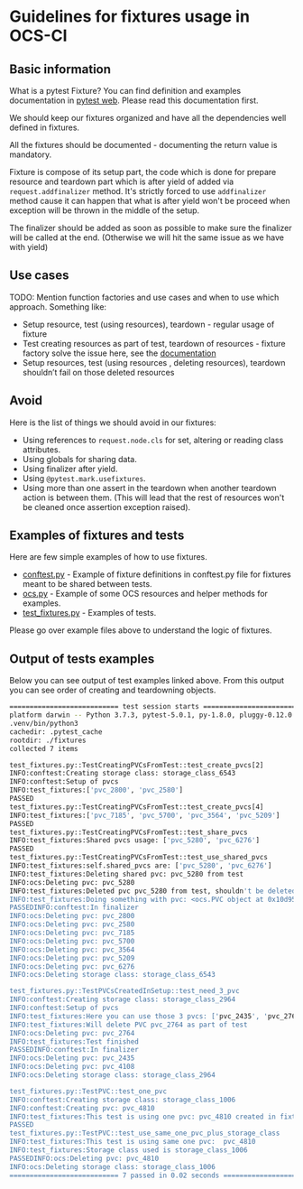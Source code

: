# Guidelines for fixtures usage in OCS-CI

## Basic information

What is a pytest Fixture? You can find definition and examples documentation in
[pytest web](https://docs.pytest.org/en/latest/fixture.html). Please read this
documentation first.

We should keep our fixtures organized and have all the dependencies well
defined in fixtures.

All the fixtures should be documented - documenting the return value is
mandatory.

Fixture is compose of its setup part, the code which is done for prepare
resource and teardown part which is after yield of added via
`request.addfinalizer` method. It's strictly forced to use `addfinalizer`
method cause it can happen that what is after yield won't be proceed when
exception will be thrown in the middle of the setup.

The finalizer should be added as soon as possible to make sure the finalizer
will be called at the end. (Otherwise we will hit the same issue as we have
with yield)

## Use cases

TODO: Mention function factories and use cases and when to use which approach.
Something like:

* Setup resource, test (using resources), teardown - regular usage of fixture
* Test creating resources as part of test, teardown of resources - fixture
  factory solve the issue here, see the
  [documentation](https://docs.pytest.org/en/latest/fixture.html#factories-as-fixtures)
* Setup resources,  test (using resources , deleting resources), teardown
  shouldn’t fail on those deleted resources

## Avoid

Here is the list of things we should avoid in our fixtures:

* Using references to `request.node.cls` for set, altering or reading class
  attributes.
* Using globals for sharing data.
* Using finalizer after yield.
* Using `@pytest.mark.usefixtures`.
* Using more than one assert in the teardown when another teardown action is
  between them. (This will lead that the rest of resources won't be cleaned
  once assertion exception raised).

## Examples of fixtures and tests

Here are few simple examples of how to use fixtures.

* [conftest.py](./python-examples/fixtures/conftest.py) - Example of fixture
  definitions in conftest.py file for fixtures meant to be shared between tests.
* [ocs.py](./python-examples/fixtures/conftest.py) - Example of some OCS
  resources and helper methods for examples.
* [test_fixtures.py](./python-examples/fixtures/conftest.py) - Examples of tests.

Please go over example files above to understand the logic of fixtures.

## Output of tests examples

Below you can see output of test examples linked above. From this output you
can see order of creating and teardowning objects.

```bash
=========================== test session starts ===============================
platform darwin -- Python 3.7.3, pytest-5.0.1, py-1.8.0, pluggy-0.12.0 --
.venv/bin/python3
cachedir: .pytest_cache
rootdir: ./fixtures
collected 7 items

test_fixtures.py::TestCreatingPVCsFromTest::test_create_pvcs[2]
INFO:conftest:Creating storage class: storage_class_6543
INFO:conftest:Setup of pvcs
INFO:test_fixtures:['pvc_2800', 'pvc_2580']
PASSED
test_fixtures.py::TestCreatingPVCsFromTest::test_create_pvcs[4]
INFO:test_fixtures:['pvc_7185', 'pvc_5700', 'pvc_3564', 'pvc_5209']
PASSED
test_fixtures.py::TestCreatingPVCsFromTest::test_share_pvcs
INFO:test_fixtures:Shared pvcs usage: ['pvc_5280', 'pvc_6276']
PASSED
test_fixtures.py::TestCreatingPVCsFromTest::test_use_shared_pvcs
INFO:test_fixtures:self.shared_pvcs are: ['pvc_5280', 'pvc_6276']
INFO:test_fixtures:Deleting shared pvc: pvc_5280 from test
INFO:ocs:Deleting pvc: pvc_5280
INFO:test_fixtures:Deleted pvc pvc_5280 from test, shouldn't be deleted in finalizer!
INFO:test_fixtures:Doing something with pvc: <ocs.PVC object at 0x10d95fa90>
PASSEDINFO:conftest:In finalizer
INFO:ocs:Deleting pvc: pvc_2800
INFO:ocs:Deleting pvc: pvc_2580
INFO:ocs:Deleting pvc: pvc_7185
INFO:ocs:Deleting pvc: pvc_5700
INFO:ocs:Deleting pvc: pvc_3564
INFO:ocs:Deleting pvc: pvc_5209
INFO:ocs:Deleting pvc: pvc_6276
INFO:ocs:Deleting storage class: storage_class_6543

test_fixtures.py::TestPVCsCreatedInSetup::test_need_3_pvc
INFO:conftest:Creating storage class: storage_class_2964
INFO:conftest:Setup of pvcs
INFO:test_fixtures:Here you can use those 3 pvcs: ['pvc_2435', 'pvc_2764', 'pvc_4108']
INFO:test_fixtures:Will delete PVC pvc_2764 as part of test
INFO:ocs:Deleting pvc: pvc_2764
INFO:test_fixtures:Test finished
PASSEDINFO:conftest:In finalizer
INFO:ocs:Deleting pvc: pvc_2435
INFO:ocs:Deleting pvc: pvc_4108
INFO:ocs:Deleting storage class: storage_class_2964

test_fixtures.py::TestPVC::test_one_pvc
INFO:conftest:Creating storage class: storage_class_1006
INFO:conftest:Creating pvc: pvc_4810
INFO:test_fixtures:This test is using one pvc: pvc_4810 created in fixturesetup
PASSED
test_fixtures.py::TestPVC::test_use_same_one_pvc_plus_storage_class
INFO:test_fixtures:This test is using same one pvc:  pvc_4810
INFO:test_fixtures:Storage class used is storage_class_1006
PASSEDINFO:ocs:Deleting pvc: pvc_4810
INFO:ocs:Deleting storage class: storage_class_1006
=========================== 7 passed in 0.02 seconds ==========================
```
